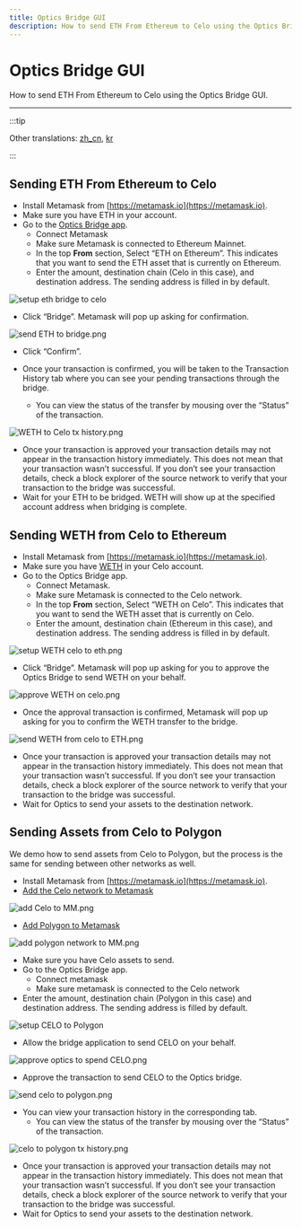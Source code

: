 ```yaml
---
title: Optics Bridge GUI
description: How to send ETH From Ethereum to Celo using the Optics Bridge GUI.
---
```


# Optics Bridge GUI

How to send ETH From Ethereum to Celo using the Optics Bridge GUI.

---

:::tip

Other translations: [zh_cn](/protocol/bridge/optics-gui-zh-cn), [kr](/protocol/bridge/optics-gui-kr)

:::

## Sending ETH From Ethereum to Celo

- Install Metamask from [https://metamask.io](https://metamask.io).
- Make sure you have ETH in your account.
- Go to the [Optics Bridge app](https://optics.app/).
  - Connect Metamask
  - Make sure Metamask is connected to Ethereum Mainnet.
  - In the top **From** section, Select “ETH on Ethereum”. This indicates that you want to send the ETH asset that is currently on Ethereum.
  - Enter the amount, destination chain (Celo in this case), and destination address. The sending address is filled in by default.

![setup eth bridge to celo](https://github.com/critesjosh/images/blob/main/optics-gui/setup%20ETH%20bridge%20to%20celo.png?raw=true)

- Click “Bridge”. Metamask will pop up asking for confirmation.

![send ETH to bridge.png](https://github.com/critesjosh/images/blob/main/optics-gui/send%20ETH%20to%20bridge.png?raw=true)

- Click “Confirm”.

- Once your transaction is confirmed, you will be taken to the Transaction History tab where you can see your pending transactions through the bridge.
  - You can view the status of the transfer by mousing over the “Status” of the transaction.

![WETH to Celo tx history.png](https://github.com/critesjosh/images/blob/main/optics-gui/WETH%20to%20Celo%20tx%20history.png?raw=true)

- Once your transaction is approved your transaction details may not appear in the transaction history immediately. This does not mean that your transaction wasn’t successful. If you don’t see your transaction details, check a block explorer of the source network to verify that your transaction to the bridge was successful.
- Wait for your ETH to be bridged. WETH will show up at the specified account address when bridging is complete.

## Sending WETH from Celo to Ethereum

- Install Metamask from [https://metamask.io](https://metamask.io).
- Make sure you have [WETH](https://explorer.celo.org/address/0xE919F65739c26a42616b7b8eedC6b5524d1e3aC4/transactions) in your Celo account.
- Go to the Optics Bridge app.
  - Connect Metamask.
  - Make sure Metamask is connected to the Celo network.
  - In the top **From** section, Select “WETH on Celo”. This indicates that you want to send the WETH asset that is currently on Celo.
  - Enter the amount, destination chain (Ethereum in this case), and destination address. The sending address is filled in by default.

![setup WETH celo to eth.png](https://github.com/critesjosh/images/blob/main/optics-gui/setup%20WETH%20celo%20to%20eth.png?raw=true)

- Click “Bridge”. Metamask will pop up asking for you to approve the Optics Bridge to send WETH on your behalf.

![approve WETH on celo.png](https://github.com/critesjosh/images/blob/main/optics-gui/approve%20WETH%20on%20celo.png?raw=true)

- Once the approval transaction is confirmed, Metamask will pop up asking for you to confirm the WETH transfer to the bridge.

![send WETH from celo to ETH.png](https://github.com/critesjosh/images/blob/main/optics-gui/send%20WETH%20from%20celo%20to%20ETH.png?raw=true)

- Once your transaction is approved your transaction details may not appear in the transaction history immediately. This does not mean that your transaction wasn’t successful. If you don’t see your transaction details, check a block explorer of the source network to verify that your transaction to the bridge was successful.
- Wait for Optics to send your assets to the destination network.

## Sending Assets from Celo to Polygon

We demo how to send assets from Celo to Polygon, but the process is the same for sending between other networks as well.

- Install Metamask from [https://metamask.io](https://metamask.io).
- [Add the Celo network to Metamask](/wallet/metamask/setup)

![add Celo to MM.png](https://github.com/critesjosh/images/blob/main/optics-gui/add%20Celo%20to%20MM.png?raw=true)

- [Add Polygon to Metamask](https://docs.polygon.technology/docs/develop/metamask/config-polygon-on-metamask/#configure-polygon-on-metamask)

![add polygon network to MM.png](https://github.com/critesjosh/images/blob/main/optics-gui/add%20polygon%20network%20to%20MM.png?raw=true)

- Make sure you have Celo assets to send.
- Go to the Optics Bridge app.
  - Connect metamask
  - Make sure metamask is connected to the Celo network
- Enter the amount, destination chain (Polygon in this case) and destination address. The sending address is filled by default.

![setup CELO to Polygon](https://github.com/critesjosh/images/blob/main/optics-gui/setup%20CELO%20to%20polygon.png?raw=true)

- Allow the bridge application to send CELO on your behalf.

![approve optics to spend CELO.png](https://github.com/critesjosh/images/blob/main/optics-gui/approve%20optics%20to%20spend%20CELO.png?raw=true)

- Approve the transaction to send CELO to the Optics bridge.

![send celo to polygon.png](https://github.com/critesjosh/images/blob/main/optics-gui/send%20celo%20to%20polygon.png?raw=true)

- You can view your transaction history in the corresponding tab.
  - You can view the status of the transfer by mousing over the “Status” of the transaction.

![celo to polygon tx history.png](https://github.com/critesjosh/images/blob/main/optics-gui/celo%20to%20polygon%20tx%20history.png?raw=true)

- Once your transaction is approved your transaction details may not appear in the transaction history immediately. This does not mean that your transaction wasn’t successful. If you don’t see your transaction details, check a block explorer of the source network to verify that your transaction to the bridge was successful.
- Wait for Optics to send your assets to the destination network.
